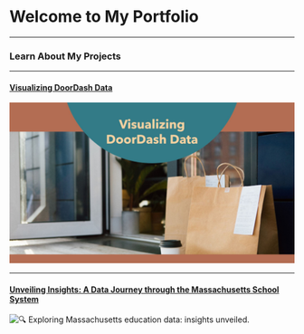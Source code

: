 # Welcome to My Portfolio

---

### Learn About My Projects


---


#### [Visualizing DoorDash Data](https://www.linkedin.com/pulse/analyzing-doordash-data-nancy-munoz-3wnoc/)
![🍲 Dive into the insights, discover the diverse usage across age groups, and join the conversation on the timeless joy of family traditions.](images/1707191994308.png)


---


#### [Unveiling Insights: A Data Journey through the Massachusetts School System](https://www.linkedin.com/pulse/unveiling-insights-data-journey-through-massachusetts-nancy-munoz-dnfac/)
![🔍 Exploring Massachusetts education data: insights unveiled.](images/graduate.png)
